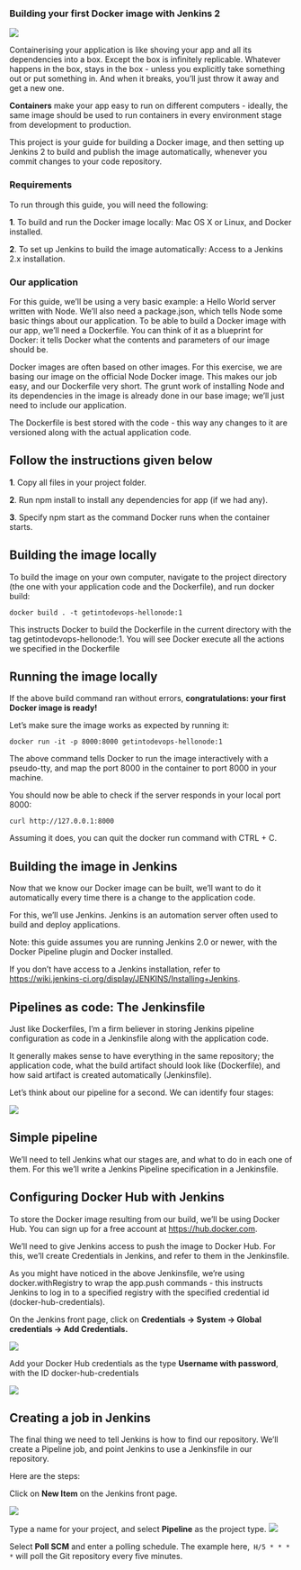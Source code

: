 ### Building your first Docker image with Jenkins 2

![](https://collabnix.com/wp-content/uploads/2018/03/ci-cd.png)

Containerising your application is like shoving your app and all its dependencies into a box. Except the box is infinitely replicable. Whatever happens in the box, stays in the box - unless you explicitly take something out or put something in. And when it breaks, you’ll just throw it away and get a new one.

**Containers** make your app easy to run on different computers - ideally, the same image should be used to run containers in every environment stage from development to production.

This project is your guide for building a Docker image, and then setting up Jenkins 2 to build and publish the image automatically, whenever you commit changes to your code repository.

###  Requirements

To run through this guide, you will need the following:

**1**. To build and run the Docker image locally: Mac OS X or Linux, and Docker installed.

**2**. To set up Jenkins to build the image automatically: Access to a Jenkins 2.x installation.

### Our application

For this guide, we’ll be using a very basic example: a Hello World server written with Node.
We’ll also need a package.json, which tells Node some basic things about our application.
To be able to build a Docker image with our app, we’ll need a Dockerfile. You can think of it as a blueprint for Docker: it tells Docker what the contents and parameters of our image should be.

Docker images are often based on other images. For this exercise, we are basing our image on the official Node Docker image. This makes our job easy, and our Dockerfile very short. The grunt work of installing Node and its dependencies in the image is already done in our base image; we’ll just need to include our application.

The Dockerfile is best stored with the code - this way any changes to it are versioned along with the actual application code.

## Follow the instructions given below

**1**.  Copy all files in your project folder.

**2**.  Run npm install to install any dependencies for app (if we had any).

**3**.  Specify npm start as the command Docker runs when the container starts.


## Building the image locally

To build the image on your own computer, navigate to the project directory (the one with your application code and the Dockerfile), and run docker build:

```
docker build . -t getintodevops-hellonode:1
```
This instructs Docker to build the Dockerfile in the current directory with the tag getintodevops-hellonode:1. You will see Docker execute all the actions we specified in the Dockerfile


## Running the image locally

If the above build command ran without errors, **congratulations: your first Docker image is ready!**

Let’s make sure the image works as expected by running it:
```
docker run -it -p 8000:8000 getintodevops-hellonode:1
```
The above command tells Docker to run the image interactively with a pseudo-tty, and map the port 8000 in the container to port 8000 in your machine.

You should now be able to check if the server responds in your local port 8000:
```
curl http://127.0.0.1:8000
```
Assuming it does, you can quit the docker run command with CTRL + C.

## Building the image in Jenkins

Now that we know our Docker image can be built, we’ll want to do it automatically every time there is a change to the application code.

For this, we’ll use Jenkins. Jenkins is an automation server often used to build and deploy applications.

Note: this guide assumes you are running Jenkins 2.0 or newer, with the Docker Pipeline plugin and Docker installed.

If you don’t have access to a Jenkins installation, refer to https://wiki.jenkins-ci.org/display/JENKINS/Installing+Jenkins. 

## Pipelines as code: The Jenkinsfile

Just like Dockerfiles, I’m a firm believer in storing Jenkins pipeline configuration as code in a Jenkinsfile along with the application code.

It generally makes sense to have everything in the same repository; the application code, what the build artifact should look like (Dockerfile), and how said artifact is created automatically (Jenkinsfile).

Let’s think about our pipeline for a second. We can identify four stages:

![](https://tutorials.releaseworksacademy.com/assets/docker-jenkins-1.png)

## Simple pipeline

We’ll need to tell Jenkins what our stages are, and what to do in each one of them. For this we’ll write a Jenkins Pipeline specification in a Jenkinsfile.

## Configuring Docker Hub with Jenkins

To store the Docker image resulting from our build, we’ll be using Docker Hub. You can sign up for a free account at https://hub.docker.com.

We’ll need to give Jenkins access to push the image to Docker Hub. For this, we’ll create Credentials in Jenkins, and refer to them in the Jenkinsfile.

As you might have noticed in the above Jenkinsfile, we’re using docker.withRegistry to wrap the app.push commands - this instructs Jenkins to log in to a specified registry with the specified credential id (docker-hub-credentials).

On the Jenkins front page, click on **Credentials -> System -> Global credentials -> Add Credentials.**

![](https://tutorials.releaseworksacademy.com/assets/docker-jenkins-2.png)

Add your Docker Hub credentials as the type **Username with password**, with the ID docker-hub-credentials

![](https://tutorials.releaseworksacademy.com/assets/docker-jenkins-3.png)

## Creating a job in Jenkins

The final thing we need to tell Jenkins is how to find our repository. We’ll create a Pipeline job, and point Jenkins to use a Jenkinsfile in our repository.

Here are the steps:

Click on **New Item** on the Jenkins front page.

![](https://tutorials.releaseworksacademy.com/assets/docker-jenkins-4.png)

Type a name for your project, and select **Pipeline** as the project type.
![](https://tutorials.releaseworksacademy.com/assets/docker-jenkins-5.png)

Select **Poll SCM** and enter a polling schedule. The example here,`` H/5 * * * *`` will poll the Git repository every five minutes.

